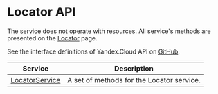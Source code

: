 # Locator API
The service does not operate with resources. All service's methods are presented on the [Locator](Locator/) page.

See the interface definitions of Yandex.Cloud API on [GitHub](https://github.com/yandex-cloud/cloudapi).

Service | Description
--- | ---
[LocatorService](./locator_service.md) | A set of methods for the Locator service.
